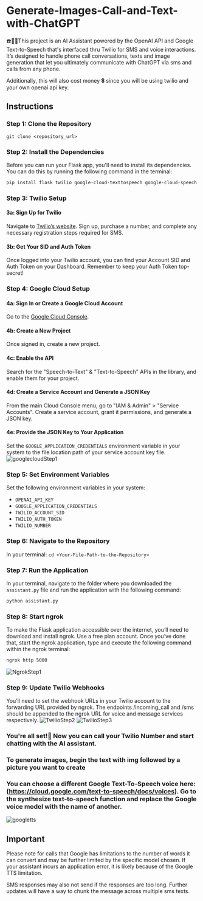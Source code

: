 # Generate-Images-Call-and-Text-with-ChatGPT
☎️📱🤖This project is an AI Assistant powered by the OpenAI API and Google Text-to-Speech that's interfaced thru Twilio for SMS and voice interactions. It’s designed to handle phone call conversations, texts and image generation that let you ultimately communicate with ChatGPT via sms and calls from any phone. 

Additionally, this will also cost money 💲 since you will be using twilio and your own openai api key. 

## Instructions

### Step 1: Clone the Repository

`git clone <repository_url>`

### Step 2: Install the Dependencies
Before you can run your Flask app, you'll need to install its dependencies. You can do this by running the following command in the terminal:

```bash
pip install flask twilio google-cloud-texttospeech google-cloud-speech openai google

```
### Step 3: Twilio Setup
#### 3a: Sign Up for Twilio
Navigate to [Twilio’s website](https://twilio.com/). Sign up, purchase a number, and complete any necessary registration steps required for SMS.

#### 3b: Get Your SID and Auth Token
Once logged into your Twilio account, you can find your Account SID and Auth Token on your Dashboard. Remember to keep your Auth Token top-secret!

### Step 4: Google Cloud Setup
#### 4a: Sign In or Create a Google Cloud Account
Go to the [Google Cloud Console](https://console.cloud.google.com/).

#### 4b: Create a New Project
Once signed in, create a new project.

#### 4c: Enable the API
Search for the "Speech-to-Text" & "Text-to-Speech" APIs in the library, and enable them for your project.

#### 4d: Create a Service Account and Generate a JSON Key
From the main Cloud Console menu, go to "IAM & Admin" > "Service Accounts". Create a service account, grant it permissions, and generate a JSON key.

#### 4e: Provide the JSON Key to Your Application
Set the `GOOGLE_APPLICATION_CREDENTIALS` environment variable in your system to the file location path of your service account key file.
![googlecloudStep1](https://github.com/michael-5196/Generate-Images-Call-and-Text-with-ChatGPT/assets/131683141/83b6df90-d5f2-477c-8eca-bc608f4ffa9c)

### Step 5: Set Environment Variables
Set the following environment variables in your system:
- `OPENAI_API_KEY`
- `GOOGLE_APPLICATION_CREDENTIALS`
- `TWILIO_ACCOUNT_SID`
- `TWILIO_AUTH_TOKEN`
- `TWILIO_NUMBER`

### Step 6: Navigate to the Repository
In your terminal: `cd <Your-File-Path-to-the-Repository>`

### Step 7: Run the Application
In your terminal, navigate to the folder where you downloaded the `assistant.py` file and run the application with the following command:
```bash
python assistant.py
```
### Step 8: Start ngrok
To make the Flask application accessible over the internet, you’ll need to download and install ngrok. Use a free plan account. Once you’ve done that, start the ngrok application, type and execute the following command within the ngrok terminal:

```bash
ngrok http 5000
```
![NgrokStep1](https://github.com/michael-5196/Generate-Images-Call-and-Text-with-ChatGPT/assets/131683141/bd811552-e56e-4dcb-8963-f85c765effa9)

### Step 9: Update Twilio Webhooks
You’ll need to set the webhook URLs in your Twilio account to the forwarding URL provided by ngrok. The endpoints /incoming_call and /sms should be appended to the ngrok URL for voice and message services respectively.
![TwilioStep2](https://github.com/michael-5196/Generate-Images-Call-and-Text-with-ChatGPT/assets/131683141/cfdc35ee-20d7-4f54-9559-34da45e5122d)
![TwilioStep3](https://github.com/michael-5196/Generate-Images-Call-and-Text-with-ChatGPT/assets/131683141/6a99dd35-a92b-4fbf-b743-1d91d2861fd5)

### You're all set!🚀 Now you can call your Twilio Number and start chatting with the AI assistant.
### To generate images, begin the text with img followed by a picture you want to create
### You can choose a different Google Text-To-Speech voice here: (https://cloud.google.com/text-to-speech/docs/voices). Go to the synthesize text-to-speech function and replace the Google voice model with the name of another. 
![googletts](https://github.com/michael-5196/Generate-Images-Call-and-Text-with-ChatGPT/assets/131683141/60187cab-a001-4931-b716-f9107f51b59a)

## Important
Please note for calls that Google has limitations to the number of words it can convert and may be further limited by the specific model chosen. If your assistant incurs an application error, it is likely because of the Google TTS limitation. 

SMS responses may also not send if the responses are too long. Further updates will have a way to chunk the message across multiple sms texts. 
